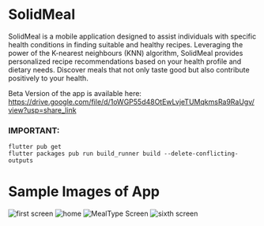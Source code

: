 # SolidMeal

SolidMeal is a mobile application designed to assist individuals with specific health conditions in finding suitable and healthy recipes. Leveraging the power of the K-nearest neighbours (KNN) algorithm, SolidMeal provides personalized recipe recommendations based on your health profile and dietary needs. Discover meals that not only taste good but also contribute positively to your health.

Beta Version of the app is available here: 
https://drive.google.com/file/d/1oWGP55d48OtEwLvjeTUMqkmsRa9RaUgv/view?usp=share_link

### IMPORTANT:

```
flutter pub get
flutter packages pub run build_runner build --delete-conflicting-outputs
```



# Sample Images of App

![first screen](https://github.com/Coder-Jon014/SolidMeal_App/assets/71227832/aac098ad-db40-4900-abbf-736b8826dea0)
![home](https://github.com/Coder-Jon014/SolidMeal_App/assets/71227832/89e3cb4f-f36a-43ae-b21b-edfc9b4ee9ae)
![MealType Screen](https://github.com/Coder-Jon014/SolidMeal_App/assets/71227832/35b7fd61-6e08-480f-bad2-55e448cff195)
![sixth screen](https://github.com/Coder-Jon014/SolidMeal_App/assets/71227832/04ec3f74-c5e1-4397-85b2-d8d39e07360b)



